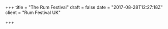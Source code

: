 +++
title = "The Rum Festival"
draft = false
date = "2017-08-28T12:27:18Z"
client = "Rum Festival UK"

+++

